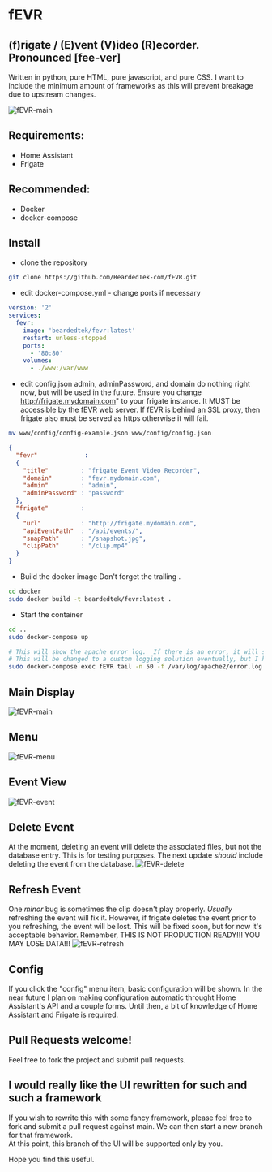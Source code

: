 # fEVR
## (f)rigate / (E)vent (V)ideo (R)ecorder. Pronounced [fee-ver]
Written in python, pure HTML, pure javascript, and pure CSS.
I want to include the minimum amount of frameworks as this will prevent breakage due to upstream changes.

![fEVR-main](https://user-images.githubusercontent.com/93575915/151338205-c1e0f12e-1d8a-4c56-be59-d4b2c5e96bd7.png)


## Requirements:
- Home Assistant
- Frigate
## Recommended:
- Docker
- docker-compose

## Install
- clone the repository
```bash
git clone https://github.com/BeardedTek-com/fEVR.git
```
- edit docker-compose.yml - change ports if necessary
```yml
version: '2'
services:
  fevr:
    image: 'beardedtek/fevr:latest'
    restart: unless-stopped
    ports:
      - '80:80'
    volumes:
      - ./www:/var/www
```
- edit config.json
admin, adminPassword, and domain do nothing right now, but will be used in the future.
Ensure you change http://frigate.mydomain.com" to your frigate instance.  It MUST be accessible by the fEVR web server.  If fEVR is behind an SSL proxy, then frigate also must be served as https otherwise it will fail.
```bash
mv www/config/config-example.json www/config/config.json
```
```json
{
  "fevr"             :
  {
    "title"         : "frigate Event Video Recorder",
    "domain"        : "fevr.mydomain.com",
    "admin"         : "admin",
    "adminPassword" : "password"
  },
  "frigate"         :
  {
    "url"           : "http://frigate.mydomain.com",
    "apiEventPath"  : "/api/events/",
    "snapPath"      : "/snapshot.jpg",
    "clipPath"      : "/clip.mp4"
  }
}
```
- Build the docker image
Don't forget the trailing .
```bash
cd docker
sudo docker build -t beardedtek/fevr:latest .
```
- Start the container
```bash
cd ..
sudo docker-compose up

# This will show the apache error log.  If there is an error, it will show up here.
# This will be changed to a custom logging solution eventually, but I haven't written it yet.
sudo docker-compose exec fEVR tail -n 50 -f /var/log/apache2/error.log
```
## Main Display
![fEVR-main](https://user-images.githubusercontent.com/93575915/151338205-c1e0f12e-1d8a-4c56-be59-d4b2c5e96bd7.png)

## Menu
![fEVR-menu](https://user-images.githubusercontent.com/93575915/151338307-2df5f44d-2149-496a-850b-98e5b1c70b87.png)

## Event View
![fEVR-event](https://user-images.githubusercontent.com/93575915/151338353-ae2d7c21-8d6c-4ed8-aa8e-752b3914a9cb.png)

## Delete Event
At the moment, deleting an event will delete the associated files, but not the database entry.  This is for testing purposes.  The next update *should* include deleting the event from the database.
![fEVR-delete](https://user-images.githubusercontent.com/93575915/151338410-230f9512-4b0a-4a90-942c-0ee97d050983.png)

## Refresh Event
One *minor* bug is sometimes the clip doesn't play properly.  *Usually* refreshing the event will fix it.  However, if frigate deletes the event prior to you refreshing, the event will be lost.  This will be fixed soon, but for now it's acceptable behavior.  Remember, THIS IS NOT PRODUCTION READY!!! YOU MAY LOSE DATA!!!
![fEVR-refresh](https://user-images.githubusercontent.com/93575915/151338629-9616b08a-66f6-445f-a277-447009c2e683.png)


## Config
If you click the "config" menu item, basic configuration will be shown.  In the near future I plan on making configuration automatic throught Home Assistant's API and a couple forms.  Until then, a bit of knowledge of Home Assistant and Frigate is required.

## Pull Requests welcome!
Feel free to fork the project and submit pull requests.

## I would really like the UI rewritten for such and such a framework
If you wish to rewrite this with some fancy framework, please feel free to fork and submit a pull request against main.
We can then start a new branch for that framework.  
At this point, this branch of the UI will be supported only by you.

Hope you find this useful.
